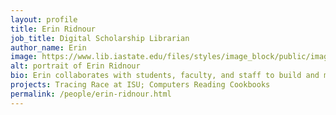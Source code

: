 ```yaml
---
layout: profile
title: Erin Ridnour
job_title: Digital Scholarship Librarian
author_name: Erin
image: https://www.lib.iastate.edu/files/styles/image_block/public/images/2024-03/Ridnour_Erin.png?itok=jpUUqpPi
alt: portrait of Erin Ridnour
bio: Erin collaborates with students, faculty, and staff to build and maintain digital projects  and is the coordinator for the Tracing Race at ISU initiative. She also teaches workshops on digital humanities skills and methods and works with faculty to incorporate digital tools into their courses.
projects: Tracing Race at ISU; Computers Reading Cookbooks
permalink: /people/erin-ridnour.html
---
```


